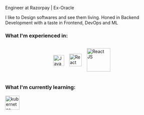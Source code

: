  Engineer at Razorpay | Ex-Oracle

I like to Design softwares and see them living. Honed in Backend Development with a taste in Frontend, DevOps and ML

### What I'm experienced in:
<div style="display: flex; align-items: center;justify-content: center; flex-direction: row;" >
 <img src="https://upload.wikimedia.org/wikipedia/en/thumb/3/30/Java_programming_language_logo.svg/120px-Java_programming_language_logo.svg.png" width="35px" alt="Java" >&nbsp;&nbsp;&nbsp;&nbsp;

 <img src="https://upload.wikimedia.org/wikipedia/commons/thumb/a/a7/React-icon.svg/330px-React-icon.svg.png" width="40px" alt="React JS" />&nbsp;&nbsp;&nbsp;&nbsp;

 <img src="https://upload.wikimedia.org/wikipedia/commons/thumb/4/4e/Docker_%28container_engine%29_logo.svg/330px-Docker_%28container_engine%29_logo.svg.png" width="75px" alt="React JS" />&nbsp;&nbsp;&nbsp;&nbsp;

 </div>

### What I'm currently learning:

<img src="https://upload.wikimedia.org/wikipedia/commons/thumb/3/39/Kubernetes_logo_without_workmark.svg/1200px-Kubernetes_logo_without_workmark.svg.png" width="45px" alt="kubernetes" >&nbsp;&nbsp;&nbsp;&nbsp;
